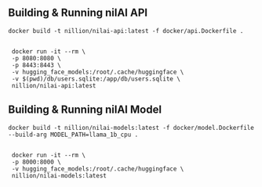 
## Building & Running nilAI API

```shell
docker build -t nillion/nilai-api:latest -f docker/api.Dockerfile .


 docker run -it --rm \
 -p 8080:8080 \
 -p 8443:8443 \
 -v hugging_face_models:/root/.cache/huggingface \
 -v $(pwd)/db/users.sqlite:/app/db/users.sqlite \
 nillion/nilai-api:latest
```

## Building & Running nilAI Model

```shell
docker build -t nillion/nilai-models:latest -f docker/model.Dockerfile --build-arg MODEL_PATH=llama_1b_cpu .


 docker run -it --rm \
 -p 8000:8000 \
 -v hugging_face_models:/root/.cache/huggingface \
 nillion/nilai-models:latest
```